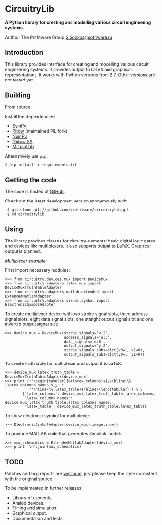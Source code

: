 # CircuitryLib

**A Python library for creating and modelling various сircuit engineering systems.**

Author: The Profitware Group <S.Sobko@profitware.ru>

## Introduction

This library provides interface for creating and modelling various сircuit engineering systems. It provides output to LaTeX and graphical representations. It works with Python versions from 2.7. Other versions are not tested yet.

## Building

From source:

Install the dependencies:

- [SymPy](http://sympy.org/)
- [Pillow](http://python-imaging.github.io/) (maintained PIL fork)
- [NumPy](http://www.numpy.org/)
- [NetworkX](http://networkx.github.io/)
- [MatplotLib](http://matplotlib.org/)

Alternatively use `pip`:

    $ pip install -r requirements.txt

## Getting the code

The code is hosted at [GitHub](https://github.com/profitware/circuitrylib).

Check out the latest development version anonymously with:

```
 $ git clone git://github.com/profitware/circuitrylib.git
 $ cd circuitrylib
```

## Using

The library provides classes for circuitry elements: basic digital logic gates and devices like multiplexers. It also supports output to LaTeX. Graphical output is planned.

*Multiplexer example:*

First import necessary modules:
```
>>> from circuitry.devices.mux import DeviceMux
>>> from circuitry.adapters.latex.mux import DeviceMuxTruthTableAdapter
>>> from circuitry.adapters.matlab.extended import ExtendedMatlabAdapter
>>> from circuitry.adapters.visual.symbol import ElectronicSymbolAdapter
```

To create multiplexer device with two strobe signal slots, three address signal slots, eight data signal slots, one straight output signal slot and one inverted output signal slot:
```
>>> device_mux = DeviceMux(strobe_signals='v:2',
                           address_signals='a:3',
                           data_signals='d:8',
                           output_signals='y:2',
                           strobe_signals_subs=dict(v0=1, v1=0),
                           output_signals_subs=dict(y0=1, y1=0))
```

To create truth table for multiplexer and output it to LaTeX:
```
>>> device_mux_latex_truth_table = DeviceMuxTruthTableAdapter(device_mux)
>>> print (r'\begin{tabular}{%(latex_columns)s}\\\hline\\%(latex_columns_names)s\\' +
           r'\hline\\%(latex_table)s\hline\\\end{tabular}') % \
        {'latex_columns': device_mux_latex_truth_table.latex_columns,
         'latex_columns_names': device_mux_latex_truth_table.latex_columns_names,
         'latex_table': device_mux_latex_truth_table.latex_table}
```

To show electronic symbol for multiplexer:
```
>>> ElectronicSymbolAdapter(device_mux).image.show()
```

To produce MATLAB code that generates Simulink model:
```
>>> mux_schematics = ExtendedMatlabAdapter(device_mux)
>>> print '\n'.join(mux_schematics)
```

## TODO

Patches and bug reports are [welcome](https://github.com/profitware/circuitrylib/issues/new), just please keep the style consistent with the original source.

To be implemented in further releases:

* Library of elements.
* Analog devices.
* Timing and simulation.
* Graphical output.
* Documentation and tests.